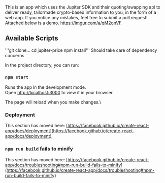 This is an app which uses the Jupiter SDK and their quoting/swapping api to deliver ready, tailormade crypto-based information to you, in the form of a web app. If you notice any mistakes, feel free to submit a pull request! Attached below is a demo. 
https://imgur.com/a/qM2onVF


## Available Scripts

'''git clone...
cd jupiter-price
npm install'''
Should take care of dependency concerns.

In the project directory, you can run:

### `npm start`

Runs the app in the development mode.\
Open [http://localhost:3000](http://localhost:3000) to view it in your browser.

The page will reload when you make changes.\


### Deployment

This section has moved here: [https://facebook.github.io/create-react-app/docs/deployment](https://facebook.github.io/create-react-app/docs/deployment)

### `npm run build` fails to minify

This section has moved here: [https://facebook.github.io/create-react-app/docs/troubleshooting#npm-run-build-fails-to-minify](https://facebook.github.io/create-react-app/docs/troubleshooting#npm-run-build-fails-to-minify)


